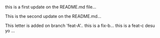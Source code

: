 this is a first update on the README.md file...

This is the second update on the README.md...

This letter is added on branch 'feat-A'..
this is a fix-b...
this is a feat-c desu yo ...

